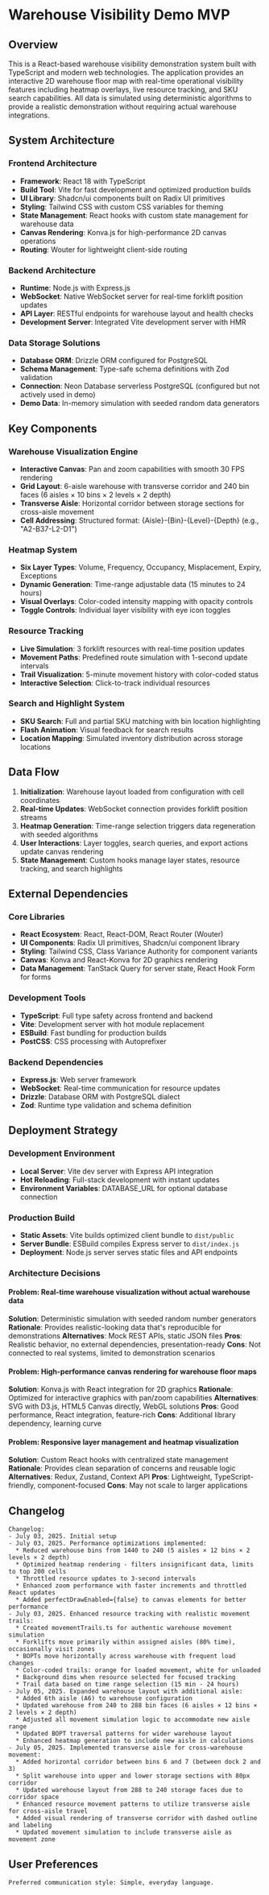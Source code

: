 # Warehouse Visibility Demo MVP

## Overview

This is a React-based warehouse visibility demonstration system built with TypeScript and modern web technologies. The application provides an interactive 2D warehouse floor map with real-time operational visibility features including heatmap overlays, live resource tracking, and SKU search capabilities. All data is simulated using deterministic algorithms to provide a realistic demonstration without requiring actual warehouse integrations.

## System Architecture

### Frontend Architecture
- **Framework**: React 18 with TypeScript
- **Build Tool**: Vite for fast development and optimized production builds
- **UI Library**: Shadcn/ui components built on Radix UI primitives
- **Styling**: Tailwind CSS with custom CSS variables for theming
- **State Management**: React hooks with custom state management for warehouse data
- **Canvas Rendering**: Konva.js for high-performance 2D canvas operations
- **Routing**: Wouter for lightweight client-side routing

### Backend Architecture
- **Runtime**: Node.js with Express.js
- **WebSocket**: Native WebSocket server for real-time forklift position updates
- **API Layer**: RESTful endpoints for warehouse layout and health checks
- **Development Server**: Integrated Vite development server with HMR

### Data Storage Solutions
- **Database ORM**: Drizzle ORM configured for PostgreSQL
- **Schema Management**: Type-safe schema definitions with Zod validation
- **Connection**: Neon Database serverless PostgreSQL (configured but not actively used in demo)
- **Demo Data**: In-memory simulation with seeded random data generators

## Key Components

### Warehouse Visualization Engine
- **Interactive Canvas**: Pan and zoom capabilities with smooth 30 FPS rendering
- **Grid Layout**: 6-aisle warehouse with transverse corridor and 240 bin faces (6 aisles × 10 bins × 2 levels × 2 depth)
- **Transverse Aisle**: Horizontal corridor between storage sections for cross-aisle movement
- **Cell Addressing**: Structured format: {Aisle}-{Bin}-{Level}-{Depth} (e.g., "A2-B37-L2-D1")

### Heatmap System
- **Six Layer Types**: Volume, Frequency, Occupancy, Misplacement, Expiry, Exceptions
- **Dynamic Generation**: Time-range adjustable data (15 minutes to 24 hours)
- **Visual Overlays**: Color-coded intensity mapping with opacity controls
- **Toggle Controls**: Individual layer visibility with eye icon toggles

### Resource Tracking
- **Live Simulation**: 3 forklift resources with real-time position updates
- **Movement Paths**: Predefined route simulation with 1-second update intervals
- **Trail Visualization**: 5-minute movement history with color-coded status
- **Interactive Selection**: Click-to-track individual resources

### Search and Highlight System
- **SKU Search**: Full and partial SKU matching with bin location highlighting
- **Flash Animation**: Visual feedback for search results
- **Location Mapping**: Simulated inventory distribution across storage locations

## Data Flow

1. **Initialization**: Warehouse layout loaded from configuration with cell coordinates
2. **Real-time Updates**: WebSocket connection provides forklift position streams
3. **Heatmap Generation**: Time-range selection triggers data regeneration with seeded algorithms
4. **User Interactions**: Layer toggles, search queries, and export actions update canvas rendering
5. **State Management**: Custom hooks manage layer states, resource tracking, and search highlights

## External Dependencies

### Core Libraries
- **React Ecosystem**: React, React-DOM, React Router (Wouter)
- **UI Components**: Radix UI primitives, Shadcn/ui component library
- **Styling**: Tailwind CSS, Class Variance Authority for component variants
- **Canvas**: Konva and React-Konva for 2D graphics rendering
- **Data Management**: TanStack Query for server state, React Hook Form for forms

### Development Tools
- **TypeScript**: Full type safety across frontend and backend
- **Vite**: Development server with hot module replacement
- **ESBuild**: Fast bundling for production builds
- **PostCSS**: CSS processing with Autoprefixer

### Backend Dependencies
- **Express.js**: Web server framework
- **WebSocket**: Real-time communication for resource updates
- **Drizzle**: Database ORM with PostgreSQL dialect
- **Zod**: Runtime type validation and schema definition

## Deployment Strategy

### Development Environment
- **Local Server**: Vite dev server with Express API integration
- **Hot Reloading**: Full-stack development with instant updates
- **Environment Variables**: DATABASE_URL for optional database connection

### Production Build
- **Static Assets**: Vite builds optimized client bundle to `dist/public`
- **Server Bundle**: ESBuild compiles Express server to `dist/index.js`
- **Deployment**: Node.js server serves static files and API endpoints

### Architecture Decisions

#### Problem: Real-time warehouse visualization without actual warehouse data
**Solution**: Deterministic simulation with seeded random number generators
**Rationale**: Provides realistic-looking data that's reproducible for demonstrations
**Alternatives**: Mock REST APIs, static JSON files
**Pros**: Realistic behavior, no external dependencies, presentation-ready
**Cons**: Not connected to real systems, limited to demonstration scenarios

#### Problem: High-performance canvas rendering for warehouse floor maps
**Solution**: Konva.js with React integration for 2D graphics
**Rationale**: Optimized for interactive graphics with pan/zoom capabilities
**Alternatives**: SVG with D3.js, HTML5 Canvas directly, WebGL solutions
**Pros**: Good performance, React integration, feature-rich
**Cons**: Additional library dependency, learning curve

#### Problem: Responsive layer management and heatmap visualization
**Solution**: Custom React hooks with centralized state management
**Rationale**: Provides clean separation of concerns and reusable logic
**Alternatives**: Redux, Zustand, Context API
**Pros**: Lightweight, TypeScript-friendly, component-focused
**Cons**: May not scale to larger applications

## Changelog

```
Changelog:
- July 03, 2025. Initial setup
- July 03, 2025. Performance optimizations implemented:
  * Reduced warehouse bins from 1440 to 240 (5 aisles × 12 bins × 2 levels × 2 depth)
  * Optimized heatmap rendering - filters insignificant data, limits to top 200 cells
  * Throttled resource updates to 3-second intervals
  * Enhanced zoom performance with faster increments and throttled React updates
  * Added perfectDrawEnabled={false} to canvas elements for better performance
- July 03, 2025. Enhanced resource tracking with realistic movement trails:
  * Created movementTrails.ts for authentic warehouse movement simulation
  * Forklifts move primarily within assigned aisles (80% time), occasionally visit zones
  * BOPTs move horizontally across warehouse with frequent load changes
  * Color-coded trails: orange for loaded movement, white for unloaded
  * Background dims when resource selected for focused tracking
  * Trail data based on time range selection (15 min - 24 hours)
- July 05, 2025. Expanded warehouse layout with additional aisle:
  * Added 6th aisle (A6) to warehouse configuration
  * Updated warehouse from 240 to 288 bin faces (6 aisles × 12 bins × 2 levels × 2 depth)
  * Adjusted all movement simulation logic to accommodate new aisle range
  * Updated BOPT traversal patterns for wider warehouse layout
  * Enhanced heatmap generation to include new aisle in calculations
- July 05, 2025. Implemented transverse aisle for cross-warehouse movement:
  * Added horizontal corridor between bins 6 and 7 (between dock 2 and 3)
  * Split warehouse into upper and lower storage sections with 80px corridor
  * Updated warehouse layout from 288 to 240 storage faces due to corridor space
  * Enhanced resource movement patterns to utilize transverse aisle for cross-aisle travel
  * Added visual rendering of transverse corridor with dashed outline and labeling
  * Updated movement simulation to include transverse aisle as movement zone
```

## User Preferences

```
Preferred communication style: Simple, everyday language.
```
